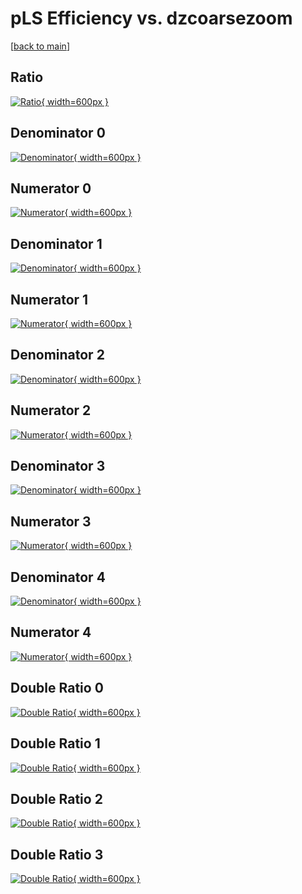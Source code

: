 # pLS Efficiency vs. dzcoarsezoom

[[back to main](./)]



## Ratio

[![Ratio](../mtv/var/pLS_xtr_13_-1_eff_dzcoarsezoom.png){ width=600px }](../mtv/var/pLS_xtr_13_-1_eff_dzcoarsezoom.pdf)

## Denominator 0

[![Denominator](../mtv/den/pLS_xtr_13_-1_eff_dzcoarsezoom_den0.png){ width=600px }](../mtv/den/pLS_xtr_13_-1_eff_dzcoarsezoom_den0.pdf)

## Numerator 0

[![Numerator](../mtv/num/pLS_xtr_13_-1_eff_dzcoarsezoom_num0.png){ width=600px }](../mtv/num/pLS_xtr_13_-1_eff_dzcoarsezoom_num0.pdf)

## Denominator 1

[![Denominator](../mtv/den/pLS_xtr_13_-1_eff_dzcoarsezoom_den1.png){ width=600px }](../mtv/den/pLS_xtr_13_-1_eff_dzcoarsezoom_den1.pdf)

## Numerator 1

[![Numerator](../mtv/num/pLS_xtr_13_-1_eff_dzcoarsezoom_num1.png){ width=600px }](../mtv/num/pLS_xtr_13_-1_eff_dzcoarsezoom_num1.pdf)

## Denominator 2

[![Denominator](../mtv/den/pLS_xtr_13_-1_eff_dzcoarsezoom_den2.png){ width=600px }](../mtv/den/pLS_xtr_13_-1_eff_dzcoarsezoom_den2.pdf)

## Numerator 2

[![Numerator](../mtv/num/pLS_xtr_13_-1_eff_dzcoarsezoom_num2.png){ width=600px }](../mtv/num/pLS_xtr_13_-1_eff_dzcoarsezoom_num2.pdf)

## Denominator 3

[![Denominator](../mtv/den/pLS_xtr_13_-1_eff_dzcoarsezoom_den3.png){ width=600px }](../mtv/den/pLS_xtr_13_-1_eff_dzcoarsezoom_den3.pdf)

## Numerator 3

[![Numerator](../mtv/num/pLS_xtr_13_-1_eff_dzcoarsezoom_num3.png){ width=600px }](../mtv/num/pLS_xtr_13_-1_eff_dzcoarsezoom_num3.pdf)

## Denominator 4

[![Denominator](../mtv/den/pLS_xtr_13_-1_eff_dzcoarsezoom_den4.png){ width=600px }](../mtv/den/pLS_xtr_13_-1_eff_dzcoarsezoom_den4.pdf)

## Numerator 4

[![Numerator](../mtv/num/pLS_xtr_13_-1_eff_dzcoarsezoom_num4.png){ width=600px }](../mtv/num/pLS_xtr_13_-1_eff_dzcoarsezoom_num4.pdf)

## Double Ratio 0

[![Double Ratio](../mtv/ratio/pLS_xtr_13_-1_eff_dzcoarsezoom_ratio0.png){ width=600px }](../mtv/ratio/pLS_xtr_13_-1_eff_dzcoarsezoom_ratio0.pdf)

## Double Ratio 1

[![Double Ratio](../mtv/ratio/pLS_xtr_13_-1_eff_dzcoarsezoom_ratio1.png){ width=600px }](../mtv/ratio/pLS_xtr_13_-1_eff_dzcoarsezoom_ratio1.pdf)

## Double Ratio 2

[![Double Ratio](../mtv/ratio/pLS_xtr_13_-1_eff_dzcoarsezoom_ratio2.png){ width=600px }](../mtv/ratio/pLS_xtr_13_-1_eff_dzcoarsezoom_ratio2.pdf)

## Double Ratio 3

[![Double Ratio](../mtv/ratio/pLS_xtr_13_-1_eff_dzcoarsezoom_ratio3.png){ width=600px }](../mtv/ratio/pLS_xtr_13_-1_eff_dzcoarsezoom_ratio3.pdf)

